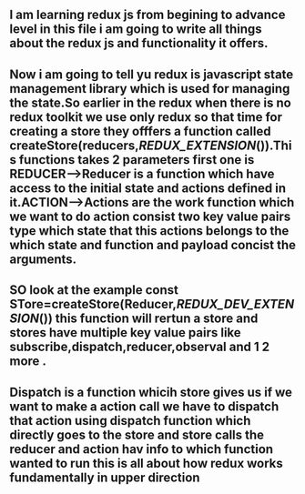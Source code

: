 ## I am learning redux js from begining to advance level in this file i am going to write all things about the redux js and functionality it offers.

## Now i am going to tell yu redux is javascript state management library which is used for managing the state.So earlier in the redux when there is no redux toolkit we use only redux so that time for creating a store they offfers a function called createStore(reducers,_REDUX_EXTENSION_()).This functions takes 2 parameters first one is REDUCER-->Reducer is a function which have access to the initial state and actions defined in it.ACTION-->Actions are the work function which we want to do action consist two key value pairs type which state that this actions belongs to the which state and function and payload concist the arguments.

## SO look at the example const STore=createStore(Reducer,_REDUX_DEV_EXTENSION_()) this function will rertun a store and stores have multiple key value pairs like subscribe,dispatch,reducer,observal and 1 2 more .

## Dispatch is a function whicih store gives us if we want to make a action call we have to dispatch that action using dispatch function which directly goes to the store and store calls the reducer and action hav info to which function wanted to run this is all about how redux works fundamentally in upper direction